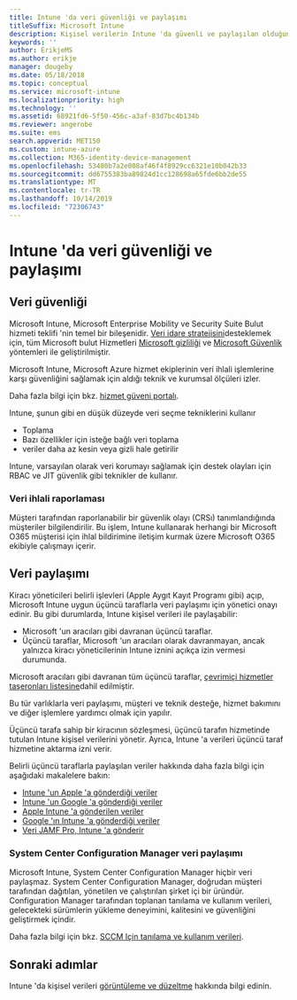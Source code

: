 ```yaml
---
title: Intune 'da veri güvenliği ve paylaşımı
titleSuffix: Microsoft Intune
description: Kişisel verilerin Intune 'da güvenli ve paylaşılan olduğunu öğrenin.
keywords: ''
author: ErikjeMS
ms.author: erikje
manager: dougeby
ms.date: 05/18/2018
ms.topic: conceptual
ms.service: microsoft-intune
ms.localizationpriority: high
ms.technology: ''
ms.assetid: 68921fd6-5f50-456c-a3af-83d7bc4b134b
ms.reviewer: angerobe
ms.suite: ems
search.appverid: MET150
ms.custom: intune-azure
ms.collection: M365-identity-device-management
ms.openlocfilehash: 53480b7a2e008af46f4f8929cc6321e10b042b33
ms.sourcegitcommit: dd6755383ba89824d1cc128698a65fde6bb2de55
ms.translationtype: MT
ms.contentlocale: tr-TR
ms.lasthandoff: 10/14/2019
ms.locfileid: "72306743"
---
```

# <a name="data-security-and-sharing-in-intune"></a>Intune 'da veri güvenliği ve paylaşımı


## <a name="data-security"></a>Veri güvenliği

Microsoft Intune, Microsoft Enterprise Mobility ve Security Suite Bulut hizmeti teklifi 'nin temel bir bileşenidir. [Veri idare stratejisini](https://www.microsoft.com/en-us/TrustCenter/Security/default.aspx)desteklemek için, tüm Microsoft bulut Hizmetleri [Microsoft gizliliği](https://www.microsoft.com/en-us/trustcenter/privacy) ve [Microsoft Güvenlik](https://www.microsoft.com/en-us/trustcenter/security/) yöntemleri ile geliştirilmiştir.  

Microsoft Intune, Microsoft Azure hizmet ekiplerinin veri ihlali işlemlerine karşı güvenliğini sağlamak için aldığı teknik ve kurumsal ölçüleri izler.

Daha fazla bilgi için bkz. [hizmet güveni portalı](https://www.microsoft.com/en-us/TrustCenter/stp).

Intune, şunun gibi en düşük düzeyde veri seçme tekniklerini kullanır

- Toplama
- Bazı özellikler için isteğe bağlı veri toplama
- veriler daha az kesin veya gizli hale getirilir

Intune, varsayılan olarak veri korumayı sağlamak için destek olayları için RBAC ve JIT güvenlik gibi teknikler de kullanır. 

### <a name="data-breach-reporting"></a>Veri ihlali raporlaması

Müşteri tarafından raporlanabilir bir güvenlik olayı (CRSı) tanımlandığında müşteriler bilgilendirilir. Bu işlem, Intune kullanarak herhangi bir Microsoft O365 müşterisi için ihlal bildirimine iletişim kurmak üzere Microsoft O365 ekibiyle çalışmayı içerir.

## <a name="data-sharing"></a>Veri paylaşımı

Kiracı yöneticileri belirli işlevleri (Apple Aygıt Kayıt Programı gibi) açıp, Microsoft Intune uygun üçüncü taraflarla veri paylaşımı için yönetici onayı edinir. Bu gibi durumlarda, Intune kişisel verileri ile paylaşabilir:

- Microsoft 'un aracıları gibi davranan üçüncü taraflar.
- Üçüncü taraflar, Microsoft 'un aracıları olarak davranmayan, ancak yalnızca kiracı yöneticilerinin Intune iznini açıkça izin vermesi durumunda.

Microsoft aracıları gibi davranan tüm üçüncü taraflar, [çevrimiçi hizmetler taşeronları listesine](https://aka.ms/Online_Serv_Subcontractor_List)dahil edilmiştir.

Bu tür varlıklarla veri paylaşımı, müşteri ve teknik desteğe, hizmet bakımını ve diğer işlemlere yardımcı olmak için yapılır.

Üçüncü tarafa sahip bir kiracının sözleşmesi, üçüncü tarafın hizmetinde tutulan Intune kişisel verilerini yönetir. Ayrıca, Intune 'a verileri üçüncü taraf hizmetine aktarma izni verir.  

Belirli üçüncü taraflarla paylaşılan veriler hakkında daha fazla bilgi için aşağıdaki makalelere bakın:
- [Intune 'un Apple 'a gönderdiği veriler](data-intune-sends-to-apple.md)
- [Intune 'un Google 'a gönderdiği veriler](data-intune-sends-to-google.md)
- [Apple Intune 'a gönderilen veriler](data-apple-sends-to-intune.md)
- [Google 'ın Intune 'a gönderdiği veriler](data-google-sends-to-intune.md)
- [Veri JAMF Pro, Intune 'a gönderir](data-jamf-sends-to-intune.md)

### <a name="system-center-configuration-manager-data-sharing"></a>System Center Configuration Manager veri paylaşımı

Microsoft Intune, System Center Configuration Manager hiçbir veri paylaşmaz. System Center Configuration Manager, doğrudan müşteri tarafından dağıtılan, yönetilen ve çalıştırılan şirket içi bir üründür. Configuration Manager tarafından toplanan tanılama ve kullanım verileri, gelecekteki sürümlerin yükleme deneyimini, kalitesini ve güvenliğini geliştirmek içindir.

Daha fazla bilgi için bkz. [SCCM Için tanılama ve kullanım verileri](https://docs.microsoft.com/sccm/core/plan-design/diagnostics/diagnostics-and-usage-data). 


## <a name="next-steps"></a>Sonraki adımlar

Intune 'da kişisel verileri [görüntüleme ve düzeltme](privacy-data-view-correct.md) hakkında bilgi edinin.
